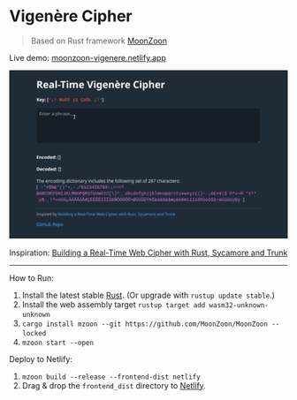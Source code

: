 # Vigenère Cipher
> Based on Rust framework [MoonZoon](http://moonzoon.rs/)

Live demo: [moonzoon-vigenere.netlify.app](https://moonzoon-vigenere.netlify.app/)

![Demo](./demo.gif)

Inspiration: [Building a Real-Time Web Cipher with Rust, Sycamore and Trunk](https://rsdlt.github.io/posts/rust-sycamore-trunk-wasm-iterators-vigenere-cipher/)

---

How to Run:

1. Install the latest stable [Rust](https://www.rust-lang.org/tools/install). (Or upgrade with `rustup update stable`.)
1. Install the web assembly target `rustup target add wasm32-unknown-unknown`
1. `cargo install mzoon --git https://github.com/MoonZoon/MoonZoon --locked`
1. `mzoon start --open`

Deploy to Netlify:

1. `mzoon build --release --frontend-dist netlify`
1. Drag & drop the `frontend_dist` directory to [Netlify](https://www.netlify.com/).
